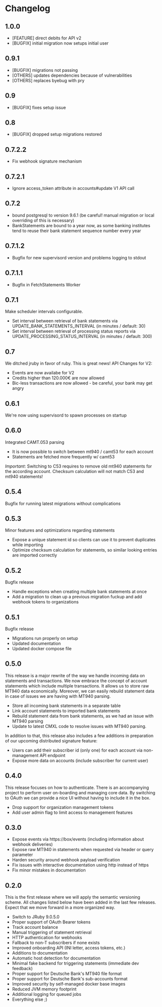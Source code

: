 # Changelog

## 1.0.0

* [FEATURE] direct debits for API v2
* [BUGFIX] initial migration now setups initial user

## 0.9.1

* [BUGFIX] migrations not passing
* [OTHERS] updates dependencies because of vulnerabilities
* [OTHERS] replaces byebug with pry

## 0.9

* [BUGFIX] fixes setup issue

## 0.8

* [BUGFIX] dropped setup migrations restored

## 0.7.2.2

* Fix webhook signature mechanism

## 0.7.2.1

* Ignore access_token attribute in accounts#update V1 API call

## 0.7.2

* bound postgresql to version 9.6.1 (be careful! manual migration or local overriding of this is necessary)
* BankStatements are bound to a year now, as some banking institutes tend to reuse their bank statement sequence number every year

## 0.7.1.2

* Bugfix for new supervisord version and problems logging to stdout

## 0.7.1.1

* Bugfix in FetchStatements Worker

## 0.7.1

Make scheduler intervals configurable.

* Set interval between retrieval of bank statements via UPDATE_BANK_STATEMENTS_INTERVAL (in minutes / default: 30)
* Set interval between retrieval of processing status reports via UPDATE_PROCESSING_STATUS_INTERVAL (in minutes / default: 300)

## 0.7

We ditched jruby in favor of ruby. This is great news!
API Changes for V2:
* Events are now availabe for V2
* Credits higher than 120.000€ are now allowed
* Bic-less transactions are now allowed - be careful, your bank may get angry


## 0.6.1

We're now using supervisord to spawn processes on startup

## 0.6.0

Integrated CAMT.053 parsing

* It is now possible to switch between mt940 / camt53 for each account
* Statements are fetched more frequently w/ camt53

_Important_: Switching to C53 requires to remove old mt940 statements for the according account.
Checksum calculation will not match C53 and mt940 statements!

## 0.5.4

Bugfix for running latest migrations without complications

## 0.5.3

Minor features and optimizations regarding statements

* Expose a unique statement id so clients can use it to prevent duplicates while importing
* Optimize checksum calculation for statements, so similar looking entries are imported correctly

## 0.5.2

Bugfix release

* Handle exceptions when creating multiple bank statements at once
* Add a migration to clean up a previous migration fuckup and add webhook tokens to organizations

## 0.5.1

Bugfix release

* Migrations run properly on setup
* Updated documentation
* Updated docker compose file

## 0.5.0

This release is a major rewrite of the way we handle incoming data on statements and transactions.
We now embrace the concept of account statements which include multiple transactions. It allows us
to store raw MT940 data economically. Moreover, we can easily rebuild statement data in case of
issues we are having with MT940 parsing.

* Store all incoming bank statements in a separate table
* Link account statements to imported bank statements
* Rebuild statement data from bank statements, as we had an issue with MT940 parsing
* Update to latest CMXL code to resolve issues with MT940 parsing.

In addition to that, this release also includes a few additions in preparation of our upcoming
distributed signature feature:

* Users can add their subscriber id (only one) for each account via non-management API endpoint
* Expose more data on accounts (include subscriber for current user)

## 0.4.0

This release focuses on how to authenticate. There is an accompanying project to perform user
on-boarding and managing core data. By switching to OAuth we can provide a nice UI without having
to include it in the box.

* Drop support for organization management tokens
* Add user admin flag to limit access to management features

## 0.3.0

* Expose events via https://box/events (including information about webhook deliveries)
* Expose raw MT940 in statements when requested via header or query parameter
* Harden security around webhook payload verification
* Fix issues with interactive documentation using http instead of https
* Fix minor mistakes in documentation

## 0.2.0

This is the first release where we will apply the semantic versioning scheme. All changes listed
below have been added in the last few releases. Expect that we move forward in a more organized way.

* Switch to JRuby 9.0.5.0
* Proper support of OAuth Bearer tokens
* Track account balance
* Manual triggering of statement retrieval
* HTTP authentication for webhooks
* Fallback to non-T subscribers if none exists
* Improved onboarding API (INI letter, access tokens, etc.)
* Additions to documentation
* Automatic host detection for documentation
* Minimal fake backend for triggering statements (immediate dev feedback)
* Proper support for Deutsche Bank's MT940 file format
* Proper support for Deutsche Bank's sub-accounts format
* Improved security by self-managed docker base images
* Reduced JVM memory footprint
* Additional logging for queued jobs
* Everything else ;)
